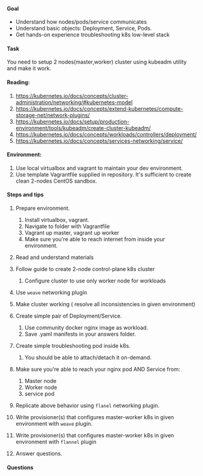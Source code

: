 #### Goal
- Understand how nodes/pods/service communicates
- Understand basic objects: Deployment, Service, Pods.
- Get hands-on experience troubleshooting k8s low-level stack

#### Task
You need to setup 2 nodes(master,worker) cluster using kubeadm utility and make it work.

#### Reading:
1. https://kubernetes.io/docs/concepts/cluster-administration/networking/#kubernetes-model
2. https://kubernetes.io/docs/concepts/extend-kubernetes/compute-storage-net/network-plugins/
3. https://kubernetes.io/docs/setup/production-environment/tools/kubeadm/create-cluster-kubeadm/
4. https://kubernetes.io/docs/concepts/workloads/controllers/deployment/
5. https://kubernetes.io/docs/concepts/services-networking/service/

#### Environment:
1. Use local virtualbox and vagrant to maintain your dev environment.
2. Use template Vagrantfile supplied in repository. It's sufficient to create clean 2-nodes CentOS sandbox.

#### Steps and tips
1. Prepare environment.

   1. Install virtualbox, vagrant.
   2. Navigate to folder with Vagrantfile
   3. Vagrant up master, vagrant up worker
   4. Make sure you're able to reach internet from inside your environment.
2. Read and understand materials
3. Follow guide to create 2-node control-plane k8s cluster
   1. Configure cluster to use only worker node for workloads
4. Use `weave` networking plugin
5. Make cluster working ( resolve all inconsistencies in given environment)
6. Create simple pair of Deployment/Service.
   1. Use community docker nginx image as workload.
   2. Save .yaml manifests in your answers folder.
7. Create simple troubleshooting pod inside k8s.
   1. You should be able to attach/detach it on-demand.
8. Make sure you're able to reach your nginx pod AND Service from:
   1. Master node
   2. Worker node
   3. service pod
9. Replicate above behavior using `flanel` networking plugin.
10. Write provisioner(s) that configures master-worker k8s in given environment with `weave` plugin.
11. Write provisioner(s) that configures master-worker k8s in given environment with `flannel` plugin
12. Answer questions.

#### Questions
